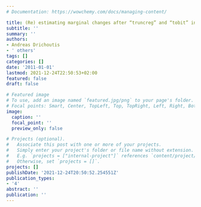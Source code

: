 ```yaml
---
# Documentation: https://wowchemy.com/docs/managing-content/

title: (Re) estimating marginal changes after “truncreg” and “tobit” in Stata
subtitle: ''
summary: ''
authors:
- Andreas Drichoutis
- ' others'
tags: []
categories: []
date: '2011-01-01'
lastmod: 2021-12-24T22:50:53+02:00
featured: false
draft: false

# Featured image
# To use, add an image named `featured.jpg/png` to your page's folder.
# Focal points: Smart, Center, TopLeft, Top, TopRight, Left, Right, BottomLeft, Bottom, BottomRight.
image:
  caption: ''
  focal_point: ''
  preview_only: false

# Projects (optional).
#   Associate this post with one or more of your projects.
#   Simply enter your project's folder or file name without extension.
#   E.g. `projects = ["internal-project"]` references `content/project/deep-learning/index.md`.
#   Otherwise, set `projects = []`.
projects: []
publishDate: '2021-12-24T20:50:52.254551Z'
publication_types:
- '4'
abstract: ''
publication: ''
---
```

